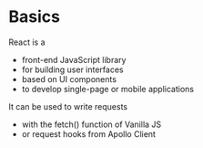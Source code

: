 # Basics

React is a

- front-end JavaScript library
- for building user interfaces
- based on UI components
- to develop single-page or mobile applications

It can be used to write requests

- with the fetch() function of Vanilla JS
- or request hooks from Apollo Client
